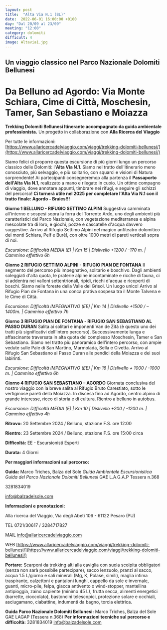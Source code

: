 ```yaml
---
layout: post
title:  "Alta Via N.1 (BL)"
date:  2022-06-01 16:00:00 +0100
day: "Dal 20/09 al 23/09"
meeting: "12:00"
category: dolomiti 
difficult: 4
image: Altavia1.jpg
---
```


## Un viaggio classico nel Parco Nazionale Dolomiti Bellunesi

# Da Belluno ad Agordo: Via Monte Schiara, Cime di Città, Moschesin, Tamer, San Sebastiano e Moiazza 

**Trekking Dolomiti Bellunesi Itinerante accompagnato da guida ambientale professionista.**
Un progetto in collaborazione con **Alla Ricerca del Viaggio** 

Per tutte le informazioni:
[https://www.allaricercadelviaggio.com/viaggi/trekking-dolomiti-bellunesi/](https://www.allaricercadelviaggio.com/viaggi/trekking-dolomiti-bellunesi/)

Siamo felici di proporre questa escursione di più giorni lungo un percorso classico delle Dolomiti: l'**Alta Via N.1**.
Siamo nel tratto dell'itinerario meno conosciuto, più selvaggio, e più solitario, con squarci e visioni di Natura sorprendente!
Ai partecipanti consegneremop alla partenza il **Passaporto dell'Alta Via N.1**, realizzato a mano e rilegato in cuoio. Un ottimo compagno di viaggio, dove annotare appunti, timbrare nei rifugi, e seguire gli schizzi del percorso!
**Ci tornerà utile nel 2025 per completare l'Alta Via N.1 con il tratto finale: Agordo - Braies!!!**

**Giorno 1 BELLUNO - RIFUGIO SETTIMO ALPINI**
Suggestiva camminata all'interno e sospesi sopra la forra del Torrente Ardo, uno degli ambienti più caratteristici del Parco Nazionale, con vegetazione mediterranea e alpina mescolate tra di loro, e giochi, pozze e cascatelle d'acqua davvero suggestive.
Arrivo al Rifugio Settimo Alpini nel magico anfiteatro dolomitico dei monti Schiara, Pelf e Burèl, con oltre 1000 metri di pareti verticali sopra di noi.

*Escursione: Difficoltà MEDIA (E) | Km 15 | Dislivello +1200 / -170 m. | Cammino effettivo 6h*

**Giorno 2 RIFUGIO SETTIMO ALPINI - RIFUGIO PIAN DE FONTANA**
Il segmento del percorso più impegnativo, solitario e boschivo. Dagli ambienti soleggiati d'alta quota, le praterie alpine incontaminate e ricche di fauna, ci si addentra nei valloni settentrionali, ripidi, ricchi d'acqua e ricoperti di boschi. Siamo nelle foreste della Valle del Grìsol. Un luogo unico!
Arrivo al Rifugio Pian de Fontana in una conca prativa sospesa tra il Monte Talvena e le Cime di Città.

*Escursione: Difficoltà IMPEGNATIVO (EE) | Km 14 | Dislivello +1500 / – 1400m. | Cammino effettivo 7h*

**Giorno 3 RIFUGIO PIAN DE FONTANA - RIFUGIO SAN SEBASTIANO AL PASSO DURAN**
Salita ai solitari e imponenti Van de Zità (è questo uno dei tratti più significativi dell'intero percorso). Successivamente lunga e affascinante traversata in alta quota del complesso Moschesin, Tamer e San Sebastiano. Siamo nel tratto più panoramico dell'intero percorso, con ampie vedute sulle Pale di San Martino, Marmolada, Sella e Civetta.
Arrivo al Rifugio San Sebastiano al Passo Duran alle pendici della Moiazza e dei suoi labirinti.

*Escursione: Difficoltà IMPEGNATIVO (EE) | Km 16 | Dislivello + 1000 / -1000 m. | Cammino effettivo 6h*

**Giorno 4 RIFUGIO SAN SEBASTIANO – AGORDO**
Giornata conclusiva del nostro viaggio con la breve salita al Rifugio Bruto Carestiato, sotto le vertiginose pareti della Moiazza. In discesa fino ad Agordo, centro alpino di grande interesse, ricco di storia e di cultura.
Rientro a belluno in autobus.

*Escursione: Difficoltà MEDIA (E) | Km 10 | Dislivello +200 / -1200 m. | Cammino effettivo 4h*


**Ritrovo:** 20 Settembre 2024 / Belluno, stazione F.S. ore 12:00

**Rientro:** 23 Settembre 2024 / Belluno, stazione F.S. ore 15:00 circa 

**Difficoltà:** EE - Escursionisti Esperti

**Durata:** 4 Giorni


**Per maggiori informazioni sul percorso:**

**Guida:** Marco Triches, Balza del Sole
*Guida Ambientale Escursionistica*
*Guida del Parco Nazionale Dolomiti Bellunesi*
GAE L.A.G.A.P Tessera n.368

3281834019 

info@balzadelsole.com 


**Informazioni e prenotazioni:**  

Alla ricerca del Viaggio, Via degli Abeti 106 - 61122 Pesaro (PU) 

TEL   0721/30617 / 3284717827

MAIL  info@allaricercadelviaggio.com

WEB   [https://www.allaricercadelviaggio.com/viaggi/trekking-dolomiti-bellunesi/](https://www.allaricercadelviaggio.com/viaggi/trekking-dolomiti-bellunesi/)

**Portare:** Scarponi da trekking alti alla caviglia con suola scolpita obbligatori (senza non sarà possibile partecipare), sacco lenzuolo, pranzi al sacco, acqua 1.5 L/giorno e sali minerali (Mg, K, Polase, simili), maglia intima traspirante, calzettoni e pantaloni lunghi, cappello da sole e invernale, guanti, micro-pile, felpa, giacca antivento o wind-stopper, mantellina antipioggia, zaino capiente (minimo 45 L), frutta secca, alimenti energetici (barrette, cioccolato), bastoncini telescopici, protezione solare e occhiali, asciugamano, ciabattine, indumenti da bagno, torcia elettrica.

**Guida Parco Nazionale Dolomiti Bellunesi:** Marco Triches, Balza del Sole GAE LAGAP (Tessera n.368)
**Per informazioni tecniche sul percorso e difficoltà:** 3281834019 info@balzadelsole.com
